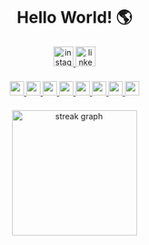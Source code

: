 
###

<h1 align="center">Hello World! 🌎</h1>

###

<div align="center">
  <a href="https://www.instagram.com/isahmorgado/" target="_blank"><img src="https://img.shields.io/static/v1?message=Instagram&logo=instagram&label=&color=E4405F&logoColor=white&labelColor=&style=for-the-badge" height="35" alt="instagram logo"/>
  <a href="https://www.linkedin.com/in/isabela-morgado/"><img src="https://img.shields.io/static/v1?message=LinkedIn&logo=linkedin&label=&color=0077B5&logoColor=white&labelColor=&style=for-the-badge" height="35" alt="linkedin logo"/>

</div>

###

<div align="center">
  <img src="https://cdn.jsdelivr.net/gh/devicons/devicon@latest/icons/java/java-original.svg" height="25"/>
  <img src="https://cdn.jsdelivr.net/gh/devicons/devicon@latest/icons/python/python-original.svg" height="25"/>
  <img src="https://cdn.jsdelivr.net/gh/devicons/devicon@latest/icons/javascript/javascript-original.svg" height="25"/>
  <img src="https://cdn.jsdelivr.net/gh/devicons/devicon@latest/icons/html5/html5-original.svg" height="25"/>
  <img src="https://cdn.jsdelivr.net/gh/devicons/devicon@latest/icons/css3/css3-original.svg" height="25"/>
  <img src="https://cdn.jsdelivr.net/gh/devicons/devicon@latest/icons/csharp/csharp-original.svg" height="25"/>
  <img src="https://cdn.jsdelivr.net/gh/devicons/devicon@latest/icons/c/c-original.svg" height="25"/>
  <img src="https://cdn.jsdelivr.net/gh/devicons/devicon@latest/icons/mysql/mysql-original.svg" height="25"/>

</div>

###

<div align="center">
  <img src="https://streak-stats.demolab.com?user=isabelamorgado&locale=en&mode=daily&theme=dark&hide_border=false&border_radius=5&order=3" height="220" alt="streak graph"  />
</div>

###
